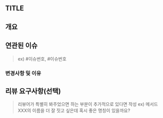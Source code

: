 ## TITLE

## 개요

## 연관된 이슈
> ex) #이슈번호, #이슈번호

### 변경사항 및 이유

## 리뷰 요구사항(선택)
> 리뷰어가 특별히 봐주었으면 하는 부분이 추가적으로 있다면 작성
> ex) 메서드 XXX의 이름을 더 잘 짓고 싶은데 혹시 좋은 명칭이 있을까요?
